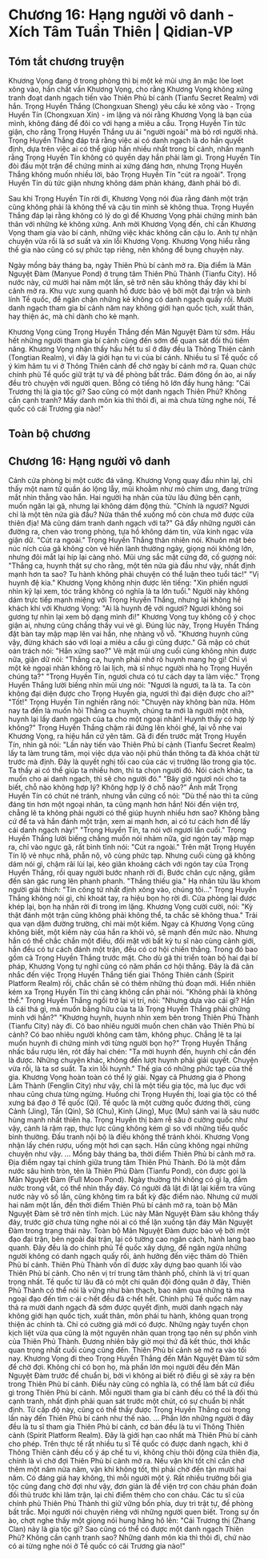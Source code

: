 # Chương 16: Hạng người vô danh - Xích Tâm Tuần Thiên | Qidian-VP

## Tóm tắt chương truyện

Khương Vọng đang ở trong phòng thì bị một kẻ mũi ưng ăn mặc lòe loẹt xông vào, hắn chất vấn Khương Vọng, cho rằng Khương Vọng không xứng tranh đoạt danh ngạch tiến vào Thiên Phủ bí cảnh (Tianfu Secret Realm) với hắn. Trọng Huyền Thắng (Chongxuan Sheng) yêu cầu kẻ xông vào - Trọng Huyền Tín (Chongxuan Xin) - im lặng và nói rằng Khương Vọng là bạn của mình, không đáng để đôi co với hạng a miêu a cẩu. Trọng Huyền Tín tức giận, cho rằng Trọng Huyền Thắng ưu ái "người ngoài" mà bỏ rơi người nhà. Trọng Huyền Thắng đáp trả rằng việc ai có danh ngạch là do hắn quyết định, dựa trên việc ai có thể giúp hắn nhiều nhất trong bí cảnh, nhấn mạnh rằng Trọng Huyền Tín không có quyền dạy hắn phải làm gì. Trọng Huyền Tín đòi đấu một trận để chứng minh ai xứng đáng hơn, nhưng Trọng Huyền Thắng không muốn nhiều lời, bảo Trọng Huyền Tín "cút ra ngoài". Trọng Huyền Tín dù tức giận nhưng không dám phản kháng, đành phải bỏ đi.

Sau khi Trọng Huyền Tín rời đi, Khương Vọng nói đùa rằng đánh một trận cũng không phải là không thể và cậu tin mình sẽ không thua. Trọng Huyền Thắng đáp lại rằng không có lý do gì để Khương Vọng phải chứng minh bản thân với những kẻ không xứng. Anh mời Khương Vọng đến, chỉ cần Khương Vọng tham gia vào bí cảnh, những việc khác không cần cậu lo. Anh tự nhận chuyện vừa rồi là sơ suất và xin lỗi Khương Vọng. Khương Vọng hiểu rằng thế gia nào cũng có sự phức tạp riêng, nên không để bụng chuyện này.

Ngày mồng bảy tháng ba, ngày Thiên Phủ bí cảnh mở ra. Địa điểm là Mãn Nguyệt Đàm (Manyue Pond) ở trung tâm Thiên Phủ Thành (Tianfu City). Hồ nước này, cứ mười hai năm một lần, sẽ trở nên sâu không thấy đáy khi bí cảnh mở ra. Khu vực xung quanh hồ được bảo vệ bởi một đại trận và binh lính Tề quốc, để ngăn chặn những kẻ không có danh ngạch quấy rối. Mười danh ngạch tham gia bí cảnh năm nay không giới hạn quốc tịch, xuất thân, hay thiện ác, mà chỉ dành cho kẻ mạnh.

Khương Vọng cùng Trọng Huyền Thắng đến Mãn Nguyệt Đàm từ sớm. Hầu hết những người tham gia bí cảnh cũng đến sớm để quan sát đối thủ tiềm năng. Khương Vọng nhận thấy hầu hết tu sĩ ở đây đều là Thông Thiên cảnh (Tongtian Realm), vì đây là giới hạn tu vi của bí cảnh. Nhiều tu sĩ Tề quốc cố ý kìm hãm tu vi ở Thông Thiên cảnh để chờ ngày bí cảnh mở ra. Quan chức chính phủ Tề quốc giữ trật tự và đề phòng bất trắc. Đám đông ồn ào, ai nấy đều trò chuyện với người quen. Bỗng có tiếng hô lớn đầy hung hăng: "Cái Trương thị là gia tộc gì? Sao cũng có một danh ngạch Thiên Phủ? Không cần cạnh tranh? Mấy danh môn kia thì thôi đi, ai mà chưa từng nghe nói, Tề quốc có cái Trương gia nào!"

## Toàn bộ chương

## Chương 16: Hạng người vô danh

Cánh cửa phòng bị một cước đá văng.
Khương Vọng quay đầu nhìn lại, chỉ thấy một nam tử quần áo lộng lẫy, mũi khoằm như mỏ chim ưng, đang trừng mắt nhìn thẳng vào hắn.
Hai người hạ nhân của tửu lâu đứng bên cạnh, muốn ngăn lại gã, nhưng lại không dám động thủ.
"Chính là ngươi? Ngươi chỉ là một tên nửa già đầu? Nửa thân thể xuống mồ còn chưa mở được cửa thiên địa! Mà cũng dám tranh danh ngạch với ta?"
Gã đẩy những người cản đường ra, chen vào trong phòng, tựa hồ không dám tin, vừa kinh ngạc vừa giận dữ.
"Cút ra ngoài."
Trọng Huyền Thắng thản nhiên nói.
Khuôn mặt béo núc ních của gã không còn vẻ hiền lành thường ngày, giọng nói không lớn, nhưng đôi mắt lại híp lại càng nhỏ.
Mũi ưng sắc mặt cứng đờ, cố gượng nói: "Thắng ca, huynh thật sự cho rằng, một tên nửa già đầu như vậy, nhất định mạnh hơn ta sao? Tu hành không phải chuyện có thể luận theo tuổi tác!"
"Vị huynh đệ kia." Khương Vọng không nhịn được lên tiếng: "Xin phiền ngươi nhìn kỹ lại xem, tóc trắng không có nghĩa là ta lớn tuổi."
Người này không dám trực tiếp mạnh miệng với Trọng Huyền Thắng, nhưng lại không hề khách khí với Khương Vọng: "Ai là huynh đệ với ngươi? Ngươi không soi gương tự nhìn lại xem bộ dạng mình đi!"
Khương Vọng tuy không cố ý chọc giận ai, nhưng cũng chẳng thấy vui vẻ gì.
Đúng lúc này, Trọng Huyền Thắng đặt bàn tay mập mạp lên vai hắn, nhẹ nhàng vỗ vỗ.
"Khương huynh cũng vậy, đừng khách sáo với loại a miêu a cẩu gì cũng được." Gã mập có chút oán trách nói: "Hắn xứng sao?"
Vẻ mặt mũi ưng cuối cùng không nhịn được nữa, giận dữ nói: "Thắng ca, huynh phải nhớ rõ huynh mang họ gì! Chỉ vì một kẻ ngoại nhân không rõ lai lịch, mà sỉ nhục người nhà họ Trọng Huyền chúng ta?"
"Trọng Huyền Tín, ngươi chưa có tư cách dạy ta làm việc." Trọng Huyền Thắng lười biếng nhìn mũi ưng nói: "Ngươi là ngươi, ta là ta. Ta còn không đại diện được cho Trọng Huyền gia, ngươi thì đại diện được cho ai?"
"Tốt!" Trọng Huyền Tín nghiến răng nói: "Chuyện này không bàn nữa. Hôm nay ta đến là muốn hỏi Thắng ca huynh, chúng ta mới là người một nhà, huynh lại lấy danh ngạch của ta cho một ngoại nhân! Huynh thấy có hợp lý không?"
Trọng Huyền Thắng chậm rãi đứng lên khỏi ghế, lại vỗ nhẹ vai Khương Vọng, ra hiệu hắn cứ yên tâm.
Gã đi đến trước mặt Trọng Huyền Tín, nhìn gã nói: "Lần này tiến vào Thiên Phủ bí cảnh (Tianfu Secret Realm) lấy ta làm trung tâm, mọi việc dựa vào nội phủ thần thông ta đã khóa chặt từ trước mà định. Đây là quyết nghị tối cao của các vị trưởng lão trong gia tộc. Ta thấy ai có thể giúp ta nhiều hơn, thì ta chọn người đó. Nói cách khác, ta muốn cho ai danh ngạch, thì sẽ cho người đó."
"Bây giờ ngươi nói cho ta biết, chỗ nào không hợp lý? Không hợp lý ở chỗ nào?"
Ánh mắt Trọng Huyền Tín có chút né tránh, nhưng vẫn cứng cổ nói: "Dù thế nào thì ta cũng đáng tin hơn một ngoại nhân, ta cũng mạnh hơn hắn! Nói đến viện trợ, chẳng lẽ ta không phải người có thể giúp huynh nhiều hơn sao? Không bằng cứ để ta và hắn đánh một trận, xem ai mạnh hơn, ai có tư cách hơn để lấy cái danh ngạch này!"
"Trọng Huyền Tín, ta nói với ngươi lần cuối." Trọng Huyền Thắng lười biếng chẳng muốn nói nhảm nữa, giơ ngón tay mập mạp ra, chỉ vào ngực gã, rất bình tĩnh nói: "Cút ra ngoài."
Trên mặt Trọng Huyền Tín lộ vẻ nhục nhã, phẫn nộ, vô cùng phức tạp.
Nhưng cuối cùng gã không dám nói gì, chậm rãi lùi lại, kéo giãn khoảng cách với ngón tay của Trọng Huyền Thắng, rồi quay người bước nhanh rời đi.
Bước chân cực nặng, giẫm đến sàn gác rung lên phanh phanh.
"Thắng thiếu gia." Hạ nhân tửu lâu khom người giải thích: "Tín công tử nhất định xông vào, chúng tôi..."
Trọng Huyền Thắng không nói gì, chỉ khoát tay, ra hiệu bọn họ rời đi.
Cửa phòng lại được khép lại, bọn hạ nhân rời đi trong im lặng.
Khương Vọng cười cười, nói: "Kỳ thật đánh một trận cũng không phải không thể, ta chắc sẽ không thua."
Trải qua vạn dặm đường trường, chỉ mài một kiếm.
Ngay cả Khương Vọng cũng không biết, một kiếm này của hắn ra khỏi vỏ, sẽ mạnh đến mức nào.
Nhưng hắn có thể chắc chắn một điều, đối mặt với bất kỳ tu sĩ nào cùng cảnh giới, hắn đều có tư cách đánh một trận, đều có cơ hội chiến thắng.
Trong đó bao gồm cả Trọng Huyền Thắng trước mặt. Cho dù gã thi triển toàn bộ hai đại bí pháp, Khương Vọng tự nghĩ cũng có năm phần cơ hội thắng. Đây là đã cân nhắc đến việc Trọng Huyền Thắng tiến giai Thông Thiên cảnh (Spirit Platform Realm) rồi, chắc chắn sẽ có thêm những thủ đoạn mới.
Hiển nhiên kém xa Trọng Huyền Tín thì càng không cần phải nói.
"Không phải là không thể." Trọng Huyền Thắng ngồi trở lại vị trí, nói: "Nhưng dựa vào cái gì? Hắn là cái thá gì, mà muốn bằng hữu của ta là Trọng Huyền Thắng phải chứng minh với hắn?"
"Khương huynh, huynh nhìn xem bên trong Thiên Phủ Thành (Tianfu City) này đi. Có bao nhiêu người muốn chen chân vào Thiên Phủ bí cảnh? Có bao nhiêu người không cam tâm, không phục. Chẳng lẽ ta lại muốn huynh đi chứng minh với từng người bọn họ?"
Trọng Huyền Thắng nhấc bầu rượu lên, rót đầy hai chén: "Ta mời huynh đến, huynh chỉ cần đến là được. Những chuyện khác, không đến lượt huynh phải giải quyết. Chuyện vừa rồi, là ta sơ suất. Ta xin lỗi huynh."
Thế gia có những phức tạp của thế gia. Khương Vọng hoàn toàn có thể lý giải.
Ngay cả Phương gia ở Phong Lâm Thành (Fenglin City) như vậy, chỉ là một tiểu gia tộc, mà lục đục với nhau cũng chưa từng ngừng. Huống chi Trọng Huyền thị, loại gia tộc có thể xưng bá đạo ở Tề quốc (Qi).
Tề quốc là một cường quốc đương thời, cùng Cảnh (Jing), Tần (Qin), Sở (Chu), Kinh (Jing), Mục (Mu) sánh vai là sáu nước hùng mạnh nhất thiên hạ.
Trọng Huyền thị bám rễ sâu ở cường quốc như vậy, cành lá rậm rạp, thực lực cũng không kém gì so với những tiểu quốc bình thường. Đấu tranh nội bộ là điều không thể tránh khỏi.
Khương Vọng nhận lấy chén rượu, uống một hơi cạn sạch.
Hắn cũng không ngại những chuyện như vậy.
...
Mồng bảy tháng ba, thời điểm Thiên Phủ bí cảnh mở ra.
Địa điểm ngay tại chính giữa trung tâm Thiên Phủ Thành.
Đó là một đầm nước sâu hình tròn, tên là Thiên Phủ Đàm (Tianfu Pond), còn được gọi là Mãn Nguyệt Đàm (Full Moon Pond).
Ngày thường thì không có gì lạ, đầm nước trong vắt, có thể nhìn thấy đáy.
Có người đã lật đi lật lại kiểm tra vũng nước này vô số lần, cũng không tìm ra bất kỳ đặc điểm nào.
Nhưng cứ mười hai năm một lần, đến thời điểm Thiên Phủ bí cảnh mở ra, toàn bộ Mãn Nguyệt Đàm sẽ trở nên tĩnh mịch.
Lúc này Mãn Nguyệt Đàm sâu không thấy đáy, trước giờ chưa từng nghe nói ai có thể lặn xuống tận đáy Mãn Nguyệt Đàm trong trạng thái này.
Toàn bộ Mãn Nguyệt Đàm được bảo vệ bởi một đạo đại trận, bên ngoài đại trận, lại có tường cao ngăn cách, hành lang bao quanh.
Đây đều là do chính phủ Tề quốc xây dựng, để ngăn ngừa những người không có danh ngạch quấy rối, ảnh hưởng đến việc thăm dò Thiên Phủ bí cảnh.
Thiên Phủ Thành vốn dĩ được xây dựng bao quanh lối vào Thiên Phủ bí cảnh.
Cho nên vị trí trung tâm thành phố, chính là vị trí quan trọng nhất.
Tề quốc từ lâu đã có một chi quân đội đóng quân ở đây, Thiên Phủ Thành có thể nói là vững như bàn thạch, bao năm qua những tà ma ngoại đạo đến tìm c·ái c·hết đều đã c·hết hết.
Chính phủ Tề quốc năm nay thả ra mười danh ngạch đã sớm được quyết định, mười danh ngạch này không giới hạn quốc tịch, xuất thân, môn phái tu hành, không quan trọng thiện ác chính tà.
Chỉ có cường giả mới có được.
Những ngày tuyển chọn kịch liệt vừa qua cũng là một nguyên nhân quan trọng tạo nên sự phồn vinh của Thiên Phủ Thành.
Đương nhiên bây giờ mọi thứ đã kết thúc, thời khắc quan trọng nhất cuối cùng cũng đến.
Thiên Phủ bí cảnh sẽ mở ra vào tối nay.
Khương Vọng đi theo Trọng Huyền Thắng đến Mãn Nguyệt Đàm từ sớm để chờ đợi. Không chỉ có bọn họ, mà phần lớn mọi người đều đến Mãn Nguyệt Đàm trước để chuẩn bị, bởi vì không ai biết rõ điều gì sẽ xảy ra bên trong Thiên Phủ bí cảnh.
Điều này cũng có nghĩa là, có thể làm bất cứ điều gì trong Thiên Phủ bí cảnh.
Mỗi người tham gia bí cảnh đều có thể là đối thủ cạnh tranh, nhất định phải quan sát trước một chút, có sự chuẩn bị nhất định.
Từ cấp độ này, cũng có thể thấy được Trọng Huyền Thắng coi trọng lần này đến Thiên Phủ bí cảnh như thế nào.
...
Phần lớn những người ở đây đều là tu sĩ tham gia Thiên Phủ bí cảnh, cơ bản đều là tu vi Thông Thiên cảnh (Spirit Platform Realm). Đây là giới hạn cao nhất mà Thiên Phủ bí cảnh cho phép.
Trên thực tế rất nhiều tu sĩ Tề quốc có được danh ngạch, khi ở Thông Thiên cảnh đều cố ý áp chế tu vi, không chịu thôi động cửa thiên địa, chính là vì chờ đợi Thiên Phủ bí cảnh mở ra.
Nếu vận khí tốt chỉ cần chờ thêm một năm nửa năm, vận khí không tốt, thì phải chờ đến tận mười hai năm.
Có đáng giá hay không, thì mỗi người một ý.
Rất nhiều trưởng bối gia tộc cũng đang chờ đợi như vậy, đơn giản là để viện trợ con cháu phán đoán đối thủ trước khi lâm trận, lại chỉ điểm thêm cho con cháu.
Các tu sĩ của chính phủ Thiên Phủ Thành thì giữ vững bốn phía, duy trì trật tự, đề phòng bất trắc.
Mọi người nói chuyện riêng với những người quen biết.
Trong sự ồn ào, chợt nghe thấy một giọng nói hung hăng hô lên: "Cái Trương thị (Zhang Clan) này là gia tộc gì? Sao cũng có thể có được một danh ngạch Thiên Phủ? Không cần cạnh tranh sao? Những danh môn kia thì thôi đi, chứ nào có ai từng nghe nói ở Tề quốc có cái Trương gia nào!"
